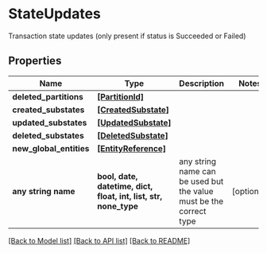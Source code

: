 # StateUpdates

Transaction state updates (only present if status is Succeeded or Failed)

## Properties
Name | Type | Description | Notes
------------ | ------------- | ------------- | -------------
**deleted_partitions** | [**[PartitionId]**](PartitionId.md) |  | 
**created_substates** | [**[CreatedSubstate]**](CreatedSubstate.md) |  | 
**updated_substates** | [**[UpdatedSubstate]**](UpdatedSubstate.md) |  | 
**deleted_substates** | [**[DeletedSubstate]**](DeletedSubstate.md) |  | 
**new_global_entities** | [**[EntityReference]**](EntityReference.md) |  | 
**any string name** | **bool, date, datetime, dict, float, int, list, str, none_type** | any string name can be used but the value must be the correct type | [optional]

[[Back to Model list]](../README.md#documentation-for-models) [[Back to API list]](../README.md#documentation-for-api-endpoints) [[Back to README]](../README.md)


